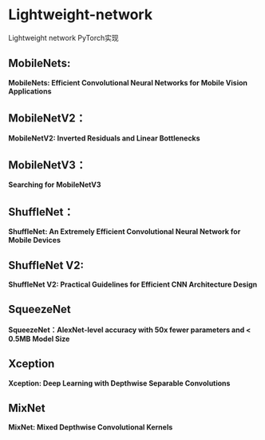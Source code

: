 # Lightweight-network

Lightweight network PyTorch实现



## MobileNets:

**MobileNets: Efficient Convolutional Neural Networks for Mobile Vision Applications**



## MobileNetV2：

**MobileNetV2: Inverted Residuals and Linear Bottlenecks**



## MobileNetV3：

**Searching for MobileNetV3** 


## ShuffleNet：

**ShuffleNet: An Extremely Efficient Convolutional Neural Network for Mobile Devices**


## ShuffleNet V2:

**ShuffleNet V2: Practical Guidelines for Efficient CNN Architecture Design**



## SqueezeNet

**SqueezeNet：AlexNet-level accuracy with 50x fewer parameters and < 0.5MB Model Size**

## Xception

**Xception: Deep Learning with Depthwise Separable Convolutions** 



## MixNet

**MixNet: Mixed Depthwise Convolutional Kernels**